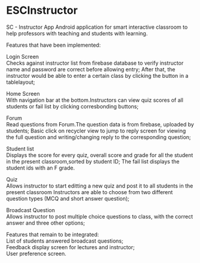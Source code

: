 # ESCInstructor
SC - Instructor App 
Android application for smart interactive classroom to help professors with teaching and students with learning.

Features that have been implemented:

Login Screen  
Checks against instructor list from firebase database to verify instructor name and password are correct before allowing entry;
After that, the instructor would be able to enter a certain class by clicking the button in a tablelayout;

Home Screen   
With navigation bar at the bottom.Instructors can view quiz scores of all students or fail list by clicking corresbonding buttons;

Forum   
Read questions from Forum.The question data is from firebase, uploaded by students;
Basic click on recycler view to jump to reply screen for viewing the full question and writing/changing reply to the corresponding question;

Student list  
Displays the score for every quiz, overall score and grade for all the student in the present classroom,sorted by student ID;
The fail list displays the student ids with an F grade.

Quiz  
Allows instructor to start editting a new quiz and post it to all students in the present classroom
Instructors are able to choose from two different question types (MCQ and short answer question);

Broadcast Question  
Allows instructor to post multiple choice questions to class, with the correct answer and three other options;

Features that remain to be integrated:  
List of students answered broadcast questions;  
Feedback display screen for lectures and instructor;  
User preference screen.
